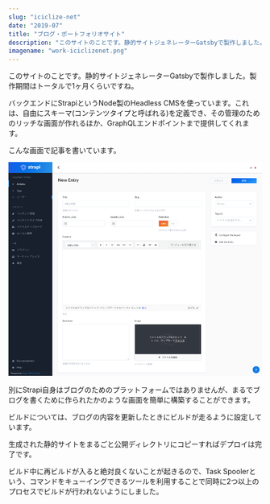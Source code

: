 ```yaml
---
slug: "iciclize-net"
date: "2019-07"
title: "ブログ・ポートフォリオサイト"
description: "このサイトのことです。静的サイトジェネレーターGatsbyで製作しました。"
imagename: "work-iciclizenet.png"
---
```

このサイトのことです。静的サイトジェネレーターGatsbyで製作しました。製作期間はトータルで1ヶ月くらいですね。

バックエンドにStrapiというNode製のHeadless CMSを使っています。これは、自由にスキーマ(コンテンツタイプと呼ばれる)を定義でき、その管理のためのリッチな画面が作れるほか、GraphQLエンドポイントまで提供してくれます。

こんな画面で記事を書いています。

![Strapi screen](../../images/work-iciclizenet-strapi.png)

別にStrapi自身はブログのためのプラットフォームではありませんが、まるでブログを書くために作られたかのような画面を簡単に構築することができます。

ビルドについては、ブログの内容を更新したときにビルドが走るように設定しています。

生成された静的サイトをまるごと公開ディレクトリにコピーすればデプロイは完了です。

ビルド中に再ビルドが入ると絶対良くないことが起きるので、Task Spoolerという、コマンドをキューイングできるツールを利用することで同時に2つ以上のプロセスでビルドが行われないようにしました。